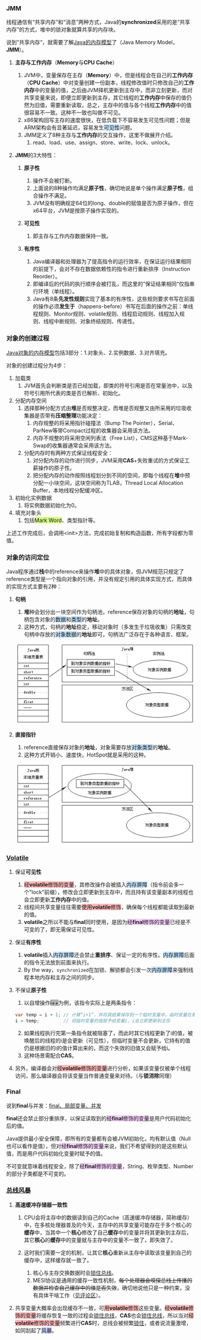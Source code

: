 ### JMM

线程通信有“共享内存”和“消息”两种方式，Java的**synchronized**采用的是“共享内存”的方式，堆中的锁对象就算共享的内存块。

说到”共享内存“，就需要了解[Java的内存模型](https://www.infoq.cn/profile/1C70A577591245/publish)了（Java Memory Model，**JMM**）。

1. **主存与工作内存**（**Memory**与**CPU Cache**）
   1. JVM中，变量保存在主存（**Memory**）中，但是线程会在自己的**工作内存**（**CPU Cache**）中对变量创建一份副本，线程修改值时只修改自己的**工作内存**中的变量的值，之后由JVM择机更新到主存中，而非立刻更新，而对共享变量来说，即便立即更新到主存，其它线程的**工作内存**中保存的值仍然为旧值，需要重新读取，总之，主存中的值与各个线程**工作内存**中的值很容易不一致。这种不一致也叫做不可见。
   2. x86架构回写主存的速度很快，在低负载下不容易发生可见性问题；但是ARM架构会有显著延迟，容易发生<span style=background:#c2e2ff>可见性</span>问题。
   3. JMM定义了8种主存与**工作内存**的交互操作，这里不做展开介绍。
      1. read、load、use、assign、store、write、lock、unlock。
   
2. **JMM**的3大特性：

   1. **原子性**
      1. 操作不会被打断。
      2. 上面说的8种操作均满足**原子性**，确切地说是单个操作满足**原子性**，组合操作不满足。
      3. JVM没有明确规定64位的long、double的赋值是否为原子操作，但在x64平台，JVM是按原子操作实现的。
   2. **可见性**

      1. 即主存与工作内存数据保持一致。

   3. **有序性**
      1. Java编译器和处理器为了提高指令的运行效率，在保证运行结果相同的前提下，会对不存在数据依赖性的指令进行重新排序（Instruction Reorder）。
      2. 即编译后的代码的执行顺序会被打乱，而这里的”保证结果相同“仅指串行环境（单线程）。
      3. Java有8条**先发性规则**实现了基本的有序性，这些规则要求书写在前面的操作必须**发生于**（happens-before）书写在后面的操作之前：单线程规则、Monitor规则、volatile规则、线程启动规则、线程加入规则、线程中断规则、对象终结规则、传递性。



### 对象的创建过程

[Java对象的内存模型](https://www.cnblogs.com/duanxz/p/4967042.html)包括3部分：1.对象头、2.实例数据、3.对齐填充。

对象的创建过程分为4步：

1. 加载类
   1. JVM首先会判断类是否已经加载，即类的符号引用是否在常量池中，以及符号引用所代表的类是否已解析、初始化。
2. 分配内存空间
   1. 选择那种分配方式由**堆**是否规整决定，而堆是否规整又由所采用的垃圾收集器是否带有**压缩整理**功能决定：
      1. 内存规整的将采用指针碰撞法（Bump The Pointer），Serial、ParNew等带Compact过程的收集器会采用该方法。
      2. 内存不规整的将采用空闲列表法（Free List），CMS这种基于Mark-Swap的收集器通常会采用该方法。
   2. 分配内存时有两种方式保证线程安全：
      1. 对分配内存的动作进行同步，JVM采用**CAS**+失败重试的方式保证工薪操作的原子性。
      2. 把分配内存的动作按照线程划分到不同的空间，即每个线程在**堆**中预分配一小块空间，这块空间称为TLAB，Thread Local Allocation Buffer，本地线程分配缓冲区。
3. 初始化实例数据
   1. 将实例数据初始化为0。
4. 填充对象头
   1. 包括<span style=background:#d4fe7f>Mark Word</span>、类型指针等。

上述工作完成后，会调用\<init\>方法，完成初始复制和构造函数，所有字段都为零值。



### 对象的访问定位

Java程序通过**栈**中的reference来操作**堆**中的具体对象，但JVM规范只规定了reference类型是一个指向对象的引用，并没有规定引用的具体实现方式，而具体的实现方式主要有2种：

1. **句柄**

   1.  **堆**种会划分出一块空间作为句柄池，reference保存对象的句柄的**地址**，句柄包含对象的<span style=background:#c2e2ff>数据</span>和<span style=background:#c2e2ff>类型</span>的**地址**。
   2.  这种方式，句柄的**地址**稳定，移动对象时（多发生于垃圾收集）只需改变句柄中存放的<span style=background:#c2e2ff>对象数据</span>的**地址**即可，句柄法广泛存在于各种语言、框架。

   ![](../images/2/read-object-by-handler.png)

2. **直接指针**

   1. reference直接保存对象的**地址**，对象需要存放<span style=background:#c2e2ff>对象类型</span>的**地址**。
   2. 这种方式开销小、速度快，HotSpot就是采用的这种。

   ![](../images/2/read-object-by-pointer.png)




### [Volatile](https://www.cnblogs.com/dolphin0520/p/3920373.html)

1. 保证**可见性**

   1. <span style=background:#ffb8b8>经**volatile**修饰的变量</span>，其修改操作会被插入<span style=background:#c2e2ff>内存屏障</span>（指令前会多一个”lock“前缀），修改会立即更新到主存中，而且持有该变量副本的线程也会立即更新**工作内存**中的值。
   2. 线程间共享变量往往需要<span style=background:#ffb8b8>使用**volatile**修饰</span>，确保每个线程都能读取到最新的值。
   3. **volatile**之所以不能与**final**同时使用，是因为<span style=background:#f8d2ff>经**final**修饰的变量</span>已经是不可变的了，即无需保证可见性。

2. 保证**有序性**

   1. **volatile**插入<span style=background:#c2e2ff>内存屏障</span>还会禁止**重排序**、保证一定的有序性。<span style=background:#c2e2ff>内存屏障</span>后面的指令无法放到前面来执行。
   2. By the way，`synchronized`在加锁、解锁都会引发一次<span style=background:#c2e2ff>内存屏障</span>来强制线程本地内存和主存之间的同步。

3. 不保证**原子性**

   1. 以自增操作<span style=background:#b3b3b3>i++</span>为例，该指令实际上是两条指令：

   ```java
   var temp = i + 1; // 计算“i+1”，并将其结果保存到一个临时变量中，临时变量在寄存器中，不涉及主存
   i = temp;         // 将临时变量的值赋予给变量i，i会立即更新到主存
   ```

   2. 如果线程执行完第一条指令就被阻塞了，而此时其它线程更新了i的值，被唤醒后的线程的i是会更新（可见性），但临时变量不会更新，它持有的值仍是根据旧的i的值计算出来的，而这个失效的旧值又会赋予给i。
   3. 这种场景需配合**CAS**。

3. 另外，编译器会对<span style=background:#ffb8b8>经**volatile**修饰的变量</span>进行分析，如果该变量仅被单个线程访问，那么编译器会将该变量当作普通变量来对待。（与**锁消除**同理）



### Final

说到**final**与并发：[final、局部变量、并发](https://segmentfault.com/q/1010000019193209)

**final**还会禁止部分重排序，以保证读取到的<span style=background:#f8d2ff>经**final**修饰的变量</span>是用户代码初始化后的值。

Java提供最小安全保障，即所有的变量都有会被JVM初始化，均有默认值（Null也可以看作是值），但对<span style=background:#f8d2ff>经**final**修饰的变量</span>来说，我们不希望得到的是这些默认值，而是用户代码初始化变量时赋予的值。

不可变就意味着线程安全，除了<span style=background:#f8d2ff>经**final**修饰的变量</span>，String、枚举类型、Number的部分子类都是不可变的。



### [总线风暴](https://cloud.tencent.com/developer/article/1707875)

1. **高速缓冲存储器一致性**
   1. CPU会将主存中的数据读到自己的Cache（高速缓冲存储器，简称缓存）中，在多核处理器普及的今天，主存中的共享变量可能存在于多个核心的**缓存**中，当其中一个**核心**修改了自己**缓存**中的变量并将其更新到主存后，其它**核心**的**缓存**中的变量就与主存中的变量不一致了，即失效了。
   2. 这时我们需要一定的机制，让其它**核心**重新从主存中读取该变量到自己的缓存中，这样缓存就一致了。
   
      1. 核心与主存交换数据时会<u>锁住总线</u>。
      2. MESI协议是通用的缓存一致性机制，~~每个处理器会嗅探总线上传播的数据并检查自己缓存中的值是否失效~~，确切地说他只是一种约束，没有具体干啥工作（[见评论区](https://zhuanlan.zhihu.com/p/137193948)）。
   
3. 共享变量大概率会出现缓存不一致，可<span style=background:#ffb8b8>用**volatile**修饰</span>这些变量。<span style=background:#ffb8b8>经**volatile**修饰的变量</span>将缓存恢复一致的过程会<u>锁住总线</u>，**CAS**也会<u>锁住总线</u>，所以当对<span style=background:#ffb8b8>经**volatile**修饰的变量</span>频繁进行**CAS**时，总线会被频繁<u>锁住</u>，或者说流量激增，如同刮起了<span style=background:#c9ccff>风暴</span>。
